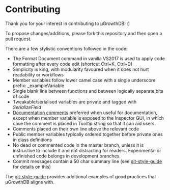 # Contributing

Thank you for your interest in contributing to μGrowthDB! :)

To propose changes/additions, please fork this repository and then open a pull request.

There are a few stylistic conventions followed in the code:

* The Format Document command in vanilla VS2017 is used to apply code formatting after every code edit (shortcut Ctrl+K, Ctrl+D)
* Simplicity is king, with modularity favoured when it does not hurt readability or workflows
* Member variables follow lower camel case with a single underscore prefix: \_exampleVariable
* Single blank line between functions and between logically separate bits of code
* Tweakable/serialised variables are private and tagged with *SerializeField*
* [Documentation comments](https://docs.microsoft.com/en-us/dotnet/csharp/programming-guide/xmldoc/xml-documentation-comments) preferred when useful for documentation, except when member variable is exposed to the Inspector GUI, in which case the comment is placed in *Tooltip* string so that it can aid users.
* Comments placed on their own line above the relevant code
* Public member variables typically ordered together before private ones in class definitions
* No dead or commented code in the master branch, unless it is instructive to include it and not distracting for readers. Experimental or unfinished code belongs in development branches.
* Commit messages contain a 50 char summary line (see [git-style-guide](https://github.com/agis/git-style-guide) for details on this)

The [git-style-guide](https://github.com/agis/git-style-guide) provides additional examples of good practices that μGrowthDB aligns with.
